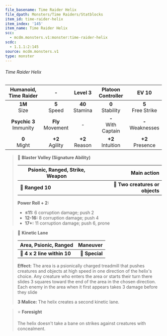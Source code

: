 ```yaml
---
file_basename: Time Raider Helix
file_dpath: Monsters/Time Raiders/Statblocks
item_id: time-raider-helix
item_index: '145'
item_name: Time Raider Helix
scc:
  - mcdm.monsters.v1:monster:time-raider-helix
scdc:
  - 1.1.1:2:145
source: mcdm.monsters.v1
type: monster
---
```


###### Time Raider Helix

|    Humanoid, Time Raider    |           -           |       Level 3       |   Platoon Controller    |         EV 10          |
| :-------------------------: | :-------------------: | :-----------------: | :---------------------: | :--------------------: |
|      **1M**<br/> Size       |   **5**<br/> Speed    | **40**<br/> Stamina |  **0**<br/> Stability   | **5**<br/> Free Strike |
| **Psychic 3**<br/> Immunity | **Fly**<br/> Movement |          -          | **-**<br/> With Captain | **-**<br/> Weaknesses  |
|      **0**<br/> Might       |  **+2**<br/> Agility  | **+2**<br/> Reason  |  **+2**<br/> Intuition  |  **+2**<br/> Presence  |

<!-- -->
> 🏹 **Blaster Volley (Signature Ability)**
>
> | **Psionic, Ranged, Strike, Weapon** |                 **Main action** |
> | ----------------------------------- | ------------------------------: |
> | **📏 Ranged 10**                    | **🎯 Two creatures or objects** |
>
> **Power Roll + 2:**
>
> - **≤11:** 6 corruption damage; push 2
> - **12-16:** 8 corruption damage; push 4
> - **17+:** 11 corruption damage; push 6, prone

<!-- -->
> 🔳 **Kinetic Lane**
>
> | **Area, Psionic, Ranged**   |   **Maneuver** |
> | --------------------------- | -------------: |
> | **📏 4 x 2 line within 10** | **🎯 Special** |
>
> **Effect:** The area is a psionically charged treadmill that pushes creatures and objects at high speed in one direction of the helix's choice. Any creature who enters the area or starts their turn there slides 3 squares toward the end of the area in the chosen direction. Each enemy in the area when it first appears takes 3 damage before they slide
>
> **3 Malice:** The helix creates a second kinetic lane.

<!-- -->
> ⭐️ **Foresight**
>
> The helix doesn't take a bane on strikes against creatures with concealment.
